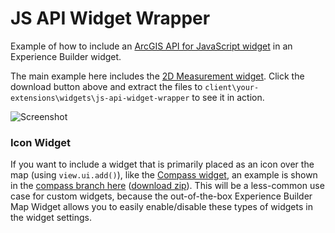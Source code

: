 # JS API Widget Wrapper

Example of how to include an [ArcGIS API for JavaScript widget](https://developers.arcgis.com/javascript/latest/sample-code/?search=Widget) in an Experience Builder widget.

The main example here includes the [2D Measurement widget](https://developers.arcgis.com/javascript/latest/sample-code/widgets-measurement-2d/index.html). Click the download button above and extract the files to `client\your-extensions\widgets\js-api-widget-wrapper` to see it in action.

![Screenshot](https://github.com/gavinr/js-api-widget-wrapper-experience-builder/raw/master/screencast.gif)

### Icon Widget

If you want to include a widget that is primarily placed as an icon over the map (using `view.ui.add()`), like the [Compass widget](https://developers.arcgis.com/javascript/latest/sample-code/widgets-compass-2d/index.html), an example is shown in the [compass branch here](https://github.com/gavinr/js-api-widget-wrapper-experience-builder/tree/compass) ([download zip](https://github.com/gavinr/js-api-widget-wrapper-experience-builder/archive/compass.zip)). This will be a less-common use case for custom widgets, because the out-of-the-box Experience Builder Map Widget allows you to easily enable/disable these types of widgets in the widget settings.
